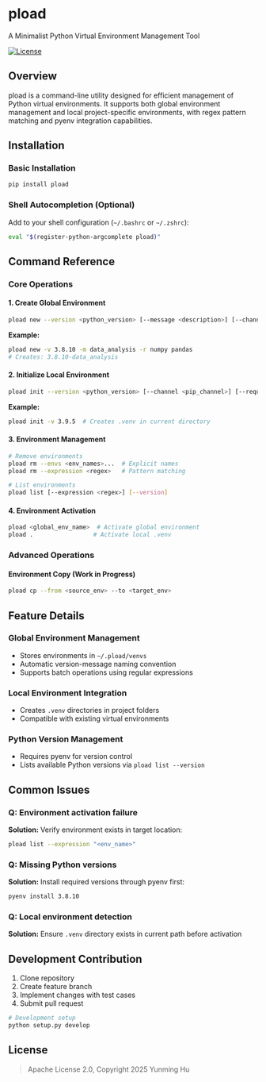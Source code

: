 # pload

A Minimalist Python Virtual Environment Management Tool

[![License](https://img.shields.io/badge/License-Apache%202.0-blue.svg)](https://opensource.org/licenses/Apache-2.0)

## Overview

pload is a command-line utility designed for efficient management of Python virtual environments. It supports both global environment management and local project-specific environments, with regex pattern matching and pyenv integration capabilities.

## Installation

### Basic Installation
```bash
pip install pload
```

### Shell Autocompletion (Optional)
Add to your shell configuration (`~/.bashrc` or `~/.zshrc`):
```bash
eval "$(register-python-argcomplete pload)"
```

## Command Reference

### Core Operations

#### 1. Create Global Environment
```bash
pload new --version <python_version> [--message <description>] [--channel <pip_channel>] [--requirements <packages>...]
```
**Example:**
```bash
pload new -v 3.8.10 -m data_analysis -r numpy pandas
# Creates: 3.8.10-data_analysis
```

#### 2. Initialize Local Environment
```bash
pload init --version <python_version> [--channel <pip_channel>] [--requirements <packages>...]
```
**Example:**
```bash
pload init -v 3.9.5  # Creates .venv in current directory
```

#### 3. Environment Management
```bash
# Remove environments
pload rm --envs <env_names>...  # Explicit names
pload rm --expression <regex>   # Pattern matching

# List environments
pload list [--expression <regex>] [--version]
```

#### 4. Environment Activation
```bash
pload <global_env_name>  # Activate global environment
pload .                 # Activate local .venv
```

### Advanced Operations

#### Environment Copy (Work in Progress)
```bash
pload cp --from <source_env> --to <target_env>
```

## Feature Details

### Global Environment Management
- Stores environments in `~/.pload/venvs`
- Automatic version-message naming convention
- Supports batch operations using regular expressions

### Local Environment Integration
- Creates `.venv` directories in project folders
- Compatible with existing virtual environments

### Python Version Management
- Requires pyenv for version control
- Lists available Python versions via `pload list --version`

## Common Issues

### Q: Environment activation failure
**Solution:** Verify environment exists in target location:
```bash
pload list --expression "<env_name>"
```

### Q: Missing Python versions
**Solution:** Install required versions through pyenv first:
```bash
pyenv install 3.8.10
```

### Q: Local environment detection
**Solution:** Ensure `.venv` directory exists in current path before activation

## Development Contribution

1. Clone repository
2. Create feature branch
3. Implement changes with test cases
4. Submit pull request

```bash
# Development setup
python setup.py develop
```

## License

> Apache License 2.0, Copyright 2025 Yunming Hu
